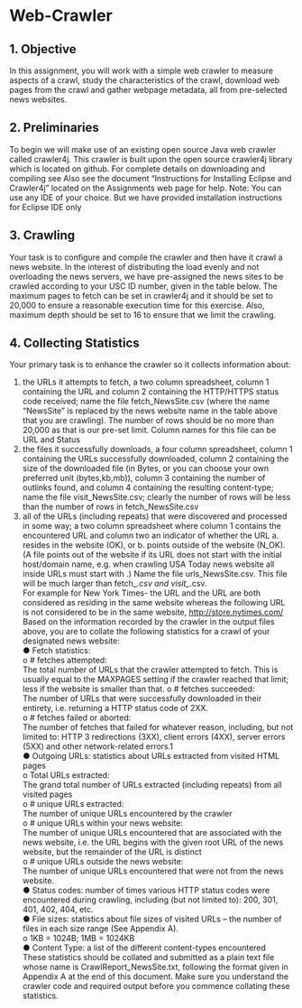 # Web-Crawler

## 1. Objective
In this assignment, you will work with a simple web crawler to measure aspects of a crawl, study the
characteristics of the crawl, download web pages from the crawl and gather webpage metadata, all
from pre-selected news websites.

## 2. Preliminaries
To begin we will make use of an existing open source Java web crawler called crawler4j. This crawler
is built upon the open source crawler4j library which is located on github. For complete details on
downloading and compiling see
Also see the document “Instructions for Installing Eclipse and Crawler4j” located on the Assignments
web page for help.
Note: You can use any IDE of your choice. But we have provided installation instructions for Eclipse
IDE only

## 3. Crawling
Your task is to configure and compile the crawler and then have it crawl a news website. In the interest
of distributing the load evenly and not overloading the news servers, we have pre-assigned the news
sites to be crawled according to your USC ID number, given in the table below.
The maximum pages to fetch can be set in crawler4j and it should be set to 20,000 to ensure a
reasonable execution time for this exercise. Also, maximum depth should be set to 16 to ensure that
we limit the crawling.

## 4. Collecting Statistics
Your primary task is to enhance the crawler so it collects information about:
1. the URLs it attempts to fetch, a two column spreadsheet, column 1 containing the URL and
column 2 containing the HTTP/HTTPS status code received; name the file fetch_NewsSite.csv
(where the name “NewsSite” is replaced by the news website name in the table above that you
are crawling). The number of rows should be no more than 20,000 as that is our pre-set limit.
Column names for this file can be URL and Status
2. the files it successfully downloads, a four column spreadsheet, column 1 containing the
URLs successfully downloaded, column 2 containing the size of the downloaded file (in
Bytes, or you can choose your own preferred unit (bytes,kb,mb)), column 3 containing the
number of outlinks found, and column 4 containing the resulting content-type; name the file
visit_NewsSite.csv; clearly the number of rows will be less than the number of rows in
fetch_NewsSite.csv
3. all of the URLs (including repeats) that were discovered and processed in some way; a two
column spreadsheet where column 1 contains the encountered URL and column two an
indicator of whether the URL a. resides in the website (OK), or b. points outside of the website
(N_OK). (A file points out of the website if its URL does not start with the initial host/domain
name, e.g. when crawling USA Today news website all inside URLs must start with
.) Name the file urls_NewsSite.csv. This file will be much larger than
fetch_*.csv and visit_*.csv.\
For example for New York Times- the URL and the
URL are both considered as residing in the same website
whereas the following URL is not considered to be in the same website,
http://store.nytimes.com/ \
Based on the information recorded by the crawler in the output files above, you are to collate the
following statistics for a crawl of your designated news website:\
● Fetch statistics:\
o # fetches attempted:\
The total number of URLs that the crawler attempted to fetch. This is usually equal to the
MAXPAGES setting if the crawler reached that limit; less if the website is smaller than that.
o # fetches succeeded:\
The number of URLs that were successfully downloaded in their entirety, i.e. returning a
HTTP status code of 2XX.\
o # fetches failed or aborted:\
The number of fetches that failed for whatever reason, including, but not limited to: HTTP
3
redirections (3XX), client errors (4XX), server errors (5XX) and other network-related
errors.1\
● Outgoing URLs: statistics about URLs extracted from visited HTML pages\
o Total URLs extracted:\
The grand total number of URLs extracted (including repeats) from all visited pages\
o # unique URLs extracted:\
The number of unique URLs encountered by the crawler\
o # unique URLs within your news website:\
The number of unique URLs encountered that are associated with the news website,
i.e. the URL begins with the given root URL of the news website, but the remainder of the
URL is distinct\
o # unique URLs outside the news website:\
The number of unique URLs encountered that were not from the news website.\
● Status codes: number of times various HTTP status codes were encountered during crawling,
including (but not limited to): 200, 301, 401, 402, 404, etc.\
● File sizes: statistics about file sizes of visited URLs – the number of files in each size range
(See Appendix A).\
o 1KB = 1024B; 1MB = 1024KB\
● Content Type: a list of the different content-types encountered\
These statistics should be collated and submitted as a plain text file whose name is
CrawlReport_NewsSite.txt, following the format given in Appendix A at the end of this document.
Make sure you understand the crawler code and required output before you commence collating
these statistics.
